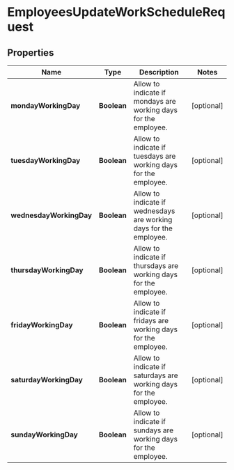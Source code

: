 

# EmployeesUpdateWorkScheduleRequest


## Properties

| Name | Type | Description | Notes |
|------------ | ------------- | ------------- | -------------|
|**mondayWorkingDay** | **Boolean** | Allow to indicate if mondays are working days for the employee. |  [optional] |
|**tuesdayWorkingDay** | **Boolean** | Allow to indicate if tuesdays are working days for the employee. |  [optional] |
|**wednesdayWorkingDay** | **Boolean** | Allow to indicate if wednesdays are working days for the employee. |  [optional] |
|**thursdayWorkingDay** | **Boolean** | Allow to indicate if thursdays are working days for the employee. |  [optional] |
|**fridayWorkingDay** | **Boolean** | Allow to indicate if fridays are working days for the employee. |  [optional] |
|**saturdayWorkingDay** | **Boolean** | Allow to indicate if saturdays are working days for the employee. |  [optional] |
|**sundayWorkingDay** | **Boolean** | Allow to indicate if sundays are working days for the employee. |  [optional] |



